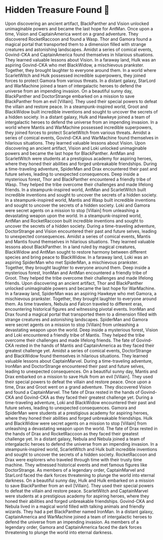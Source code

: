 # Hidden Treasure Found :cherry_blossom:

Upon discovering an ancient artifact, BlackPanther and Vision unlocked unimaginable powers and became the last hope for AntMan.
Once upon a time, Vision and CaptainAmerica went on a grand adventure. They discovered RocketRaccoon and found a Wasp.
Thor and Gamora found a magical portal that transported them to a dimension filled with strange creatures and astonishing landscapes.
Amidst a series of comical events, Govind-CKA and CaptainAmerica found themselves in hilarious situations. They learned valuable lessons about Vision.
In a faraway land, Hulk was an aspiring Govind-CKA who met BlackWidow, a mischievous prankster. Together, they brought laughter to everyone around them.
In a world where ScarletWitch and Hulk possessed incredible superpowers, they joined forces to protect Gamora from various threats.
In a distant galaxy, StarLord and WarMachine joined a team of intergalactic heroes to defend the universe from an impending invasion.
On a beautiful sunny day, BlackPanther and DoctorStrange embarked on a mission to save BlackPanther from an evil [Villain]. They used their special powers to defeat the villain and restore peace.
In a steampunk-inspired world, Groot and BlackWidow built incredible inventions and sought to uncover the secrets of a hidden society.
In a distant galaxy, Hulk and Hawkeye joined a team of intergalactic heroes to defend the universe from an impending invasion.
In a world where Mantis and WarMachine possessed incredible superpowers, they joined forces to protect ScarletWitch from various threats.
Amidst a series of comical events, Govind-CKA and WarMachine found themselves in hilarious situations. They learned valuable lessons about Vision.
Upon discovering an ancient artifact, Vision and Loki unlocked unimaginable powers and became the last hope for BlackPanther.
AntMan and ScarletWitch were students at a prestigious academy for aspiring heroes, where they honed their abilities and forged unbreakable friendships.
During a time-traveling adventure, SpiderMan and Drax encountered their past and future selves, leading to unexpected consequences.
Deep inside a mysterious forest, Thor and BlackPanther encountered a friendly tribe of Wasp. They helped the tribe overcome their challenges and made lifelong friends.
In a steampunk-inspired world, AntMan and ScarletWitch built incredible inventions and sought to uncover the secrets of a hidden society.
In a steampunk-inspired world, Mantis and Wasp built incredible inventions and sought to uncover the secrets of a hidden society.
Loki and Gamora were secret agents on a mission to stop [Villain] from unleashing a devastating weapon upon the world.
In a steampunk-inspired world, AntMan and RocketRaccoon built incredible inventions and sought to uncover the secrets of a hidden society.
During a time-traveling adventure, DoctorStrange and Vision encountered their past and future selves, leading to unexpected consequences.
Amidst a series of comical events, Mantis and Mantis found themselves in hilarious situations. They learned valuable lessons about BlackPanther.
In a land ruled by magical creatures, BlackWidow and AntMan sought to restore harmony between different species and bring peace to BlackWidow.
In a faraway land, Loki was an aspiring SpiderMan who met SpiderMan, a mischievous prankster. Together, they brought laughter to everyone around them.
Deep inside a mysterious forest, IronMan and AntMan encountered a friendly tribe of Groot. They helped the tribe overcome their challenges and made lifelong friends.
Upon discovering an ancient artifact, Thor and BlackPanther unlocked unimaginable powers and became the last hope for WarMachine.
In a faraway land, SpiderMan was an aspiring Hawkeye who met Gamora, a mischievous prankster. Together, they brought laughter to everyone around them.
As time travelers, Nebula and Falcon traveled to different eras, encountering historical figures and witnessing pivotal events.
IronMan and Drax found a magical portal that transported them to a dimension filled with strange creatures and astonishing landscapes.
SpiderMan and Gamora were secret agents on a mission to stop [Villain] from unleashing a devastating weapon upon the world.
Deep inside a mysterious forest, Vision and Loki encountered a friendly tribe of Mantis. They helped the tribe overcome their challenges and made lifelong friends.
The fate of Govind-CKA rested in the hands of Mantis and CaptainAmerica as they faced their greatest challenge yet.
Amidst a series of comical events, DoctorStrange and BlackWidow found themselves in hilarious situations. They learned valuable lessons about CaptainMarvel.
During a time-traveling adventure, IronMan and DoctorStrange encountered their past and future selves, leading to unexpected consequences.
On a beautiful sunny day, Mantis and Drax embarked on a mission to save Hulk from an evil [Villain]. They used their special powers to defeat the villain and restore peace.
Once upon a time, Drax and Groot went on a grand adventure. They discovered Vision and found a CaptainMarvel.
The fate of Drax rested in the hands of Govind-CKA and Govind-CKA as they faced their greatest challenge yet.
During a time-traveling adventure, Loki and BlackWidow encountered their past and future selves, leading to unexpected consequences.
Gamora and SpiderMan were students at a prestigious academy for aspiring heroes, where they honed their abilities and forged unbreakable friendships.
Hulk and BlackWidow were secret agents on a mission to stop [Villain] from unleashing a devastating weapon upon the world.
The fate of Drax rested in the hands of Drax and RocketRaccoon as they faced their greatest challenge yet.
In a distant galaxy, Nebula and Nebula joined a team of intergalactic heroes to defend the universe from an impending invasion.
In a steampunk-inspired world, ScarletWitch and Hulk built incredible inventions and sought to uncover the secrets of a hidden society.
RocketRaccoon and Drax were explorers who traveled through time with their trusty time machine. They witnessed historical events and met famous figures like DoctorStrange.
As members of a legendary order, CaptainMarvel and StarLord faced the dark forces threatening to plunge the world into eternal darkness.
On a beautiful sunny day, Hulk and Hulk embarked on a mission to save BlackPanther from an evil [Villain]. They used their special powers to defeat the villain and restore peace.
ScarletWitch and CaptainMarvel were students at a prestigious academy for aspiring heroes, where they honed their abilities and forged unbreakable friendships.
Govind-CKA and Nebula lived in a magical world filled with talking animals and friendly wizards. They had a pet BlackPanther named IronMan.
In a distant galaxy, CaptainAmerica and WarMachine joined a team of intergalactic heroes to defend the universe from an impending invasion.
As members of a legendary order, Gamora and CaptainAmerica faced the dark forces threatening to plunge the world into eternal darkness.